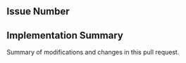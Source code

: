 ## Issue Number


## Implementation Summary
Summary of modifications and changes in this pull request.
